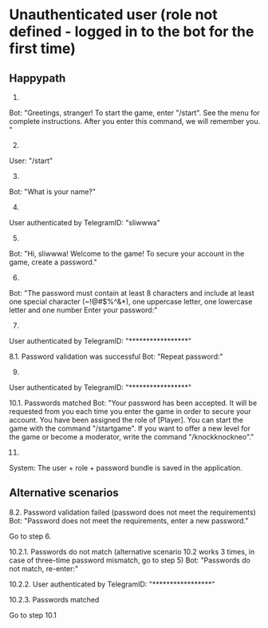 # Unauthenticated user (role not defined - logged in to the bot for the first time)

## Happypath

1.  
Bot:
"Greetings, stranger! To start the game, enter "/start". See the menu for complete instructions. After you enter this command, we will remember you. "

2.
User:
"/start"

3.
Bot:
"What is your name?"

4.
User authenticated by TelegramID:
"sliwwwa"

5.
Bot:
"Hi, sliwwwa! Welcome to the game! To secure your account in the game, create a password."

6.
Bot:
"The password must contain at least 8 characters and include at least one special character (~!@#$%^&*), one uppercase letter, one lowercase letter and one number Enter your password:"

7.
User authenticated by TelegramID:
"*****************"

8.1. Password validation was successful Bot: "Repeat password:"

9.
User authenticated by TelegramID:
"*****************"

10.1. Passwords matched
Bot:
"Your password has been accepted. It will be requested from you each time you enter the game in order to secure your account. You have been assigned the role of [Player]. You can start the game with the command "/startgame". If you want to offer a new level for the game or become a moderator, write the command "/knockknockneo"."

11.
System:
The user + role + password bundle is saved in the application.

## Alternative scenarios

8.2. Password validation failed (password does not meet the requirements)
Bot:
"Password does not meet the requirements, enter a new password."

Go to step 6.

10.2.1. Passwords do not match (alternative scenario 10.2 works 3 times, in case of three-time password mismatch, go to step 5)
Bot:
"Passwords do not match, re-enter:"

10.2.2.
User authenticated by TelegramID:
"*****************"

10.2.3. Passwords matched

Go to step 10.1
